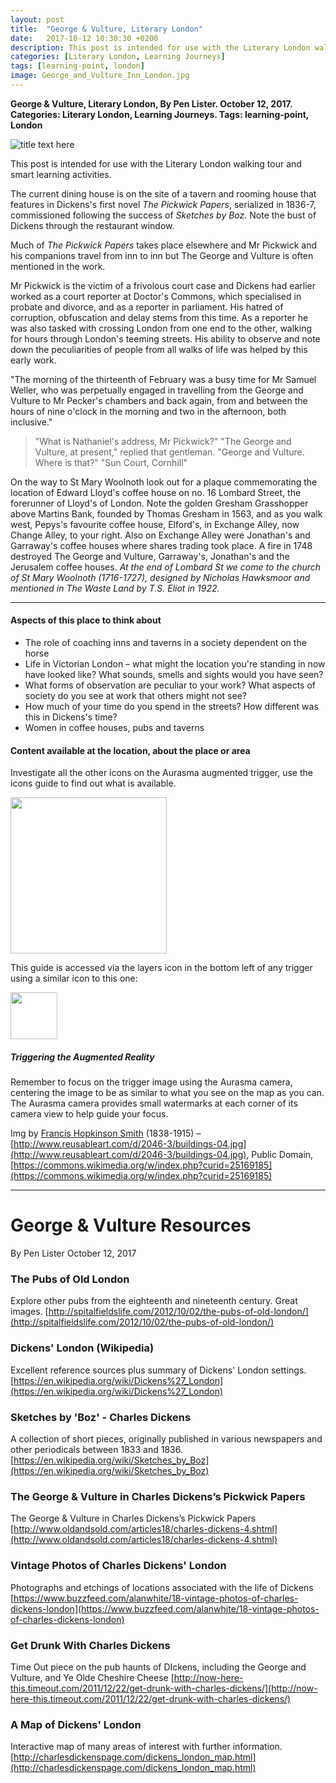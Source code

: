 ```yaml
---
layout: post
title:  "George & Vulture, Literary London"
date:   2017-10-12 10:30:30 +0200
description: This post is intended for use with the Literary London walking tour and smart learning activities and was originally only available via the Aurasma AR trigger.
categories: [Literary London, Learning Journeys]
tags: [learning-point, london]
image: George_and_Vulture_Inn_London.jpg
---
```


**George & Vulture, Literary London, By Pen Lister. October 12, 2017. Categories: Literary London, Learning Journeys. Tags: learning-point, London**


![title text here]({{site.baseurl}}/assets/images/George_and_Vulture_Inn_London.jpg)

This post is intended for use with the Literary London walking tour and smart learning activities.

The current dining house is on the site of a tavern and rooming house that features in Dickens's first novel _The Pickwick Papers_, serialized in 1836-7, commissioned following the success of _Sketches by Boz_. Note the bust of Dickens through the restaurant window.

Much of _The Pickwick Papers_ takes place elsewhere and Mr Pickwick and his companions travel from inn to inn but The George and Vulture is often mentioned in the work.

Mr Pickwick is the victim of a frivolous court case and Dickens had earlier worked as a court reporter at Doctor's Commons, which specialised in probate and divorce, and as a reporter in parliament. His hatred of corruption, obfuscation and delay stems from this time. As a reporter he was also tasked with crossing London from one end to the other, walking for hours through London's teeming streets. His ability to observe and note down the peculiarities of people from all walks of life was helped by this early work.

"The morning of the thirteenth of February was a busy time for Mr Samuel Weller, who was perpetually engaged in travelling from the George and Vulture to Mr Pecker's chambers and back again, from and between the hours of nine o'clock in the morning and two in the afternoon, both inclusive."

> "What is Nathaniel's address, Mr Pickwick?"
  "The George and Vulture, at present," replied that gentleman.
  "George and Vulture. Where is that?"
  "Sun Court, Cornhill"

On the way to St Mary Woolnoth look out for a plaque commemorating the location of Edward Lloyd's coffee house on no. 16 Lombard Street, the forerunner of Lloyd's of London. Note the golden Gresham Grasshopper above Martins Bank, founded by Thomas Gresham in 1563, and as you walk west, Pepys's favourite coffee house, Elford's, in Exchange Alley, now Change Alley, to your right. Also on Exchange Alley were Jonathan's and Garraway's coffee houses where shares trading took place. A fire in 1748 destroyed The George and Vulture, Garraway's, Jonathan's and the Jerusalem coffee houses. _At the end of Lombard St we come to the church of St Mary Woolnoth (1716-1727), designed by Nicholas Hawksmoor and mentioned in The Waste Land by T.S. Eliot in 1922._

---

#### **Aspects of this place to think about**

- The role of coaching inns and taverns in a society dependent on the horse
- Life in Victorian London – what might the location you're standing in now have looked like? What sounds, smells and sights would you have seen?
- What forms of observation are peculiar to your work? What aspects of society do you see at work that others might not see?
- How much of your time do you spend in the streets? How different was this in Dickens's time?
- Women in coffee houses, pubs and taverns

#### **Content available at the location, about the place or area**

Investigate all the other icons on the Aurasma augmented trigger, use the icons guide to find out what is available.

<img src="{{site.baseurl}}/assets/images/icons-messagesA.png" width="250" height="auto">

This guide is accessed via the layers icon in the bottom left of any trigger using a similar icon to this one:

<img src="{{site.baseurl}}/assets/images/1287510-512-crimson.png" width="75" height="auto">

##### **Triggering the Augmented Reality**

Remember to focus on the trigger image using the Aurasma camera, centering the image to be as similar to what you see on the map as you can. The Aurasma camera provides small watermarks at each corner of its camera view to help guide your focus.

Img by [Francis Hopkinson Smith](https://en.wikipedia.org/wiki/Francis_Hopkinson_Smith) (1838-1915) – [http://www.reusableart.com/d/2046-3/buildings-04.jpg](http://www.reusableart.com/d/2046-3/buildings-04.jpg), Public Domain, [https://commons.wikimedia.org/w/index.php?curid=25169185](https://commons.wikimedia.org/w/index.php?curid=25169185)

--- 

# George & Vulture Resources

By Pen Lister October 12, 2017


### The Pubs of Old London
Explore other pubs from the eighteenth and nineteenth century. Great images.
[http://spitalfieldslife.com/2012/10/02/the-pubs-of-old-london/](http://spitalfieldslife.com/2012/10/02/the-pubs-of-old-london/)
### Dickens' London (Wikipedia)
Excellent reference sources plus summary of Dickens' London settings.
[https://en.wikipedia.org/wiki/Dickens%27_London](https://en.wikipedia.org/wiki/Dickens%27_London)
### Sketches by 'Boz' - Charles Dickens
A collection of short pieces, originally published in various newspapers and other periodicals between 1833 and 1836.
[https://en.wikipedia.org/wiki/Sketches_by_Boz](https://en.wikipedia.org/wiki/Sketches_by_Boz)
### The George & Vulture in Charles Dickens’s Pickwick Papers  
The George & Vulture in Charles Dickens’s Pickwick Papers
[http://www.oldandsold.com/articles18/charles-dickens-4.shtml](http://www.oldandsold.com/articles18/charles-dickens-4.shtml)
### Vintage Photos of Charles Dickens' London
Photographs and etchings of locations associated with the life of Dickens
[https://www.buzzfeed.com/alanwhite/18-vintage-photos-of-charles-dickens-london](https://www.buzzfeed.com/alanwhite/18-vintage-photos-of-charles-dickens-london)
### Get Drunk With Charles Dickens
Time Out piece on the pub haunts of DIckens, including the George and Vulture, and Ye Olde Cheshire Cheese
[http://now-here-this.timeout.com/2011/12/22/get-drunk-with-charles-dickens/](http://now-here-this.timeout.com/2011/12/22/get-drunk-with-charles-dickens/)
### A Map of Dickens' London
Interactive map of many areas of interest with further information.
[http://charlesdickenspage.com/dickens_london_map.html](http://charlesdickenspage.com/dickens_london_map.html)
